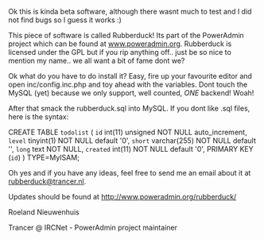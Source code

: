 Ok this is kinda beta software, although there wasnt much to test and I did not
find bugs so I  guess it works :)

This piece of software is called Rubberduck! Its part of the PowerAdmin project
which can be found at www.poweradmin.org. Rubberduck is licensed under the GPL 
but if you rip anything off.. just be so nice to mention my name.. we all want 
a bit of fame dont we?

Ok what do you have to do install it? Easy, fire up your favourite editor and
open inc/config.inc.php and toy ahead with the variables. Dont touch the MySQL
(yet) because we only support, well counted, _ONE_ backend! Woah!

After that smack the rubberduck.sql into MySQL. If you dont like .sql files, 
here is the syntax:

CREATE TABLE `todolist` (
  `id` int(11) unsigned NOT NULL auto_increment,
  `level` tinyint(1) NOT NULL default '0',
  `short` varchar(255) NOT NULL default '',
  `long` text NOT NULL,
  `created` int(11) NOT NULL default '0',
  PRIMARY KEY  (`id`)
) TYPE=MyISAM;

Oh yes and if you have any ideas, feel free to send me an email about it at
rubberduck@trancer.nl.

Updates should be found at http://www.poweradmin.org/rubberduck/

Roeland Nieuwenhuis 

Trancer @ IRCNet - PowerAdmin project maintainer
